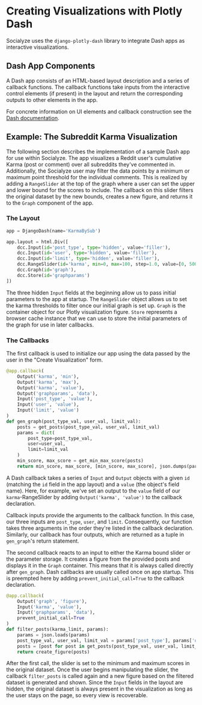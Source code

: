 # Creating Visualizations with Plotly Dash

Socialyze uses the `django-plotly-dash` library to integrate Dash apps as interactive visualizations.

## Dash App Components

A Dash app consists of an HTML-based layout description and a series of callback functions.
The callback functions take inputs from the interactive control elements (if present) in the layout and return the corresponding outputs to other elements in the app.

For concrete information on UI elements and callback construction see the [Dash documentation](https://dash.plotly.com/).

## Example: The Subreddit Karma Visualization

The following section describes the implementation of a sample Dash app for use within Socialyze.
The app visualizes a Reddit user's cumulative Karma (post or comment) over all subreddits they've commented in.
Additionally, the Socialyze user may filter the data points by a minimum or maximum point threshold for the individual comments.
This is realized by adding a `RangeSlider` at the top of the graph where a user can set the upper and lower bound for the scores to include.
The callback on this slider filters the original dataset by the new bounds, creates a new figure, and returns it to the `Graph` component of the app.

### The Layout

```python
app = DjangoDash(name='KarmaBySub')

app.layout = html.Div([
    dcc.Input(id='post_type', type='hidden', value='filler'),
    dcc.Input(id='user', type='hidden', value='filler'),
    dcc.Input(id='limit', type='hidden', value='filler'),
    dcc.RangeSlider(id='karma', min=0, max=100, step=1.0, value=[0, 500]),
    dcc.Graph(id='graph'),
    dcc.Store(id='graphparams')
])
```

The three hidden `Input` fields at the beginning allow us to pass initial parameters to the app at startup.
The `RangeSlider` object allows us to set the karma thresholds to filter once our initial graph is set up.
`Graph` is the container object for our Plotly visualization figure.
`Store` represents a browser cache instance that we can use to store the initial parameters of the graph for use in later callbacks.

### The Callbacks

The first callback is used to initialize our app using the data passed by the user in the "Create Visualization" form.

```python
@app.callback(
    Output('karma', 'min'),
    Output('karma', 'max'),
    Output('karma', 'value'),
    Output('graphparams', 'data'),
    Input('post_type', 'value'),
    Input('user', 'value'),
    Input('limit', 'value')
)
def gen_graph(post_type_val, user_val, limit_val):
    posts = get_posts(post_type_val, user_val, limit_val)
    params = dict(
        post_type=post_type_val,
        user=user_val,
        limit=limit_val
    )
    min_score, max_score = get_min_max_score(posts)
    return min_score, max_score, [min_score, max_score], json.dumps(params)
```

A Dash callback takes a series of `Input` and `Output` objects with a given `id` (matching the `id` field in the app layout) and a `value` (the object's field name).
Here, for example, we've set an output to the `value` field of our `karma`-RangeSlider by adding `Output('karma', 'value')` to the callback declaration.

Callback inputs provide the arguments to the callback function.
In this case, our three inputs are `post_type`, `user`, and `limit`.
Consequently, our function takes three arguments in the order they're listed in the callback declaration.
Similarly, our callback has four outputs, which are returned as a tuple in `gen_graph`'s return statement.

The second callback reacts to an input to either the Karma bound slider or the parameter storage.
It creates a figure from the provided posts and displays it in the `Graph` container.
This means that it is always called directly after `gen_graph`.
Dash callbacks are usually called once on app startup.
This is preempted here by adding `prevent_initial_call=True` to the callback declaration.

```python
@app.callback(
    Output('graph', 'figure'),
    Input('karma', 'value'),
    Input('graphparams', 'data'),
    prevent_initial_call=True
)
def filter_posts(karma_limit, params):
    params = json.loads(params)
    post_type_val, user_val, limit_val = params['post_type'], params['user'], params['limit']
    posts = [post for post in get_posts(post_type_val, user_val, limit_val) if karma_limit[0] <= post.score <= karma_limit[1]]
    return create_figure(posts)
```

After the first call, the slider is set to the minimum and maximum scores in the original dataset.
Once the user begins manipulating the slider, the callback `filter_posts` is called again and a new figure based on the filtered dataset is generated and shown.
Since the `Input` fields in the layout are hidden, the original dataset is always present in the visualization as long as the user stays on the page, so every view is recoverable.

